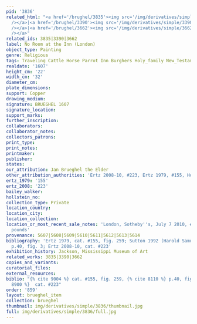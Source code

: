 ```yaml
---
pid: '3836'
related_html: "<a href='/brughel/3835'><img src='/img/derivatives/simple/3835/thumbnail.jpg'
  /></a>|<a href='/brughel/3390'><img src='/img/derivatives/simple/3390/thumbnail.jpg'
  /></a>|<a href='/brughel/3662'><img src='/img/derivatives/simple/3662/thumbnail.jpg'
  /></a>"
related_ids: 3835|3390|3662
label: No Room at the Inn (London)
object_type: Painting
genre: Religious
tags: Traveling Cattle Horse Parrot Inn Burghers Holy_family New_Testament Road Wagon
realdate: '1607'
height_cm: '22'
width_cm: '32'
diameter_cm: 
plate_dimensions: 
support: Copper
drawing_medium: 
signature: BRUEGHEL 1607
signature_location: 
support_marks: 
further_inscription: 
collaborators: 
collaborator_notes: 
collectors_patrons: 
print_type: 
print_notes: 
printmaker: 
publisher: 
states: 
our_attribution: Jan Brueghel the Elder
other_attribution_authorities: 'Ertz 2008-10, #223, Ertz 1979, #155, Honig database'
ertz_1979: '155'
ertz_2008: '223'
bailey_walker: 
hollstein_no: 
collection_type: Private
location_country: 
location_city: 
location_collection: 
location_or_most_recent_sale_notes: 'London, Sotheby''s, July 7 2010, #13, for 1,609,250
  pounds'
provenance: 5607|5608|5609|5610|5611|5612|5613|5614
bibliography: 'Ertz 1979, cat. #155, fig. 259; Sutton 1992 (Harold Samuel Collection),
  p.40, fig. 3; Ertz 2008-10, cat. #223'
exhibition_history: Jackson, Mississippi Museum of Art
related_works: 3835|3390|3662
copies_and_variants: 
curatorial_files: 
external_resources: 
biblio: "{% cite 9004 %} cat. #155, fig. 259, {% cite 8110 %} p.40, fig. 3, {% cite
  8900 %}  cat. #223"
order: '859'
layout: brueghel_item
collection: brueghel
thumbnail: img/derivatives/simple/3836/thumbnail.jpg
full: img/derivatives/simple/3836/full.jpg
---
```

